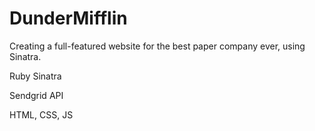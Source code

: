 # DunderMifflin
Creating a full-featured website for the best paper company ever, using Sinatra.

Ruby Sinatra

Sendgrid API

HTML, CSS, JS
